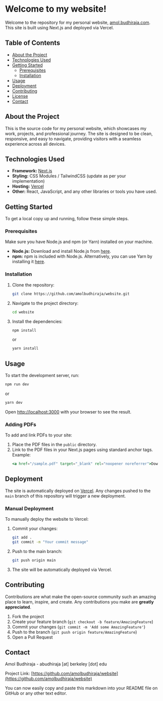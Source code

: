 # Welcome to my website!

Welcome to the repository for my personal website, [amol.budhiraja.com](https://amol.budhiraja.com/). This site is built using Next.js and deployed via Vercel.

## Table of Contents

- [About the Project](#about-the-project)
- [Technologies Used](#technologies-used)
- [Getting Started](#getting-started)
  - [Prerequisites](#prerequisites)
  - [Installation](#installation)
- [Usage](#usage)
- [Deployment](#deployment)
- [Contributing](#contributing)
- [License](#license)
- [Contact](#contact)

## About the Project

This is the source code for my personal website, which showcases my work, projects, and professional journey. The site is designed to be clean, responsive, and easy to navigate, providing visitors with a seamless experience across all devices.

## Technologies Used

- **Framework:** [Next.js](https://nextjs.org/)
- **Styling:** CSS Modules / TailwindCSS (update as per your implementation)
- **Hosting:** [Vercel](https://vercel.com/)
- **Other:** React, JavaScript, and any other libraries or tools you have used.

## Getting Started

To get a local copy up and running, follow these simple steps.

### Prerequisites

Make sure you have Node.js and npm (or Yarn) installed on your machine.

- **Node.js:** Download and install Node.js from [here](https://nodejs.org/).
- **npm:** npm is included with Node.js. Alternatively, you can use Yarn by installing it [here](https://classic.yarnpkg.com/en/docs/install).

### Installation

1. Clone the repository:
   ```bash
   git clone https://github.com/amolbudhiraja/website.git
   ```
2. Navigate to the project directory:
   ```bash
   cd website
   ```
3. Install the dependencies:
   ```bash
   npm install
   ```
   or
   ```bash
   yarn install
   ```

## Usage

To start the development server, run:

```bash
npm run dev
```

or

```bash
yarn dev
```

Open [http://localhost:3000](http://localhost:3000) with your browser to see the result.

### Adding PDFs

To add and link PDFs to your site:

1. Place the PDF files in the `public` directory.
2. Link to the PDF files in your Next.js pages using standard anchor tags. Example:
   ```jsx
   <a href="/sample.pdf" target="_blank" rel="noopener noreferrer">Download Sample PDF</a>
   ```

## Deployment

The site is automatically deployed on [Vercel](https://vercel.com/). Any changes pushed to the `main` branch of this repository will trigger a new deployment.

### Manual Deployment

To manually deploy the website to Vercel:

1. Commit your changes:
   ```bash
   git add .
   git commit -m "Your commit message"
   ```
2. Push to the main branch:
   ```bash
   git push origin main
   ```
   
3. The site will be automatically deployed via Vercel.

## Contributing

Contributions are what make the open-source community such an amazing place to learn, inspire, and create. Any contributions you make are **greatly appreciated**.

1. Fork the project
2. Create your feature branch (`git checkout -b feature/AmazingFeature`)
3. Commit your changes (`git commit -m 'Add some AmazingFeature'`)
4. Push to the branch (`git push origin feature/AmazingFeature`)
5. Open a Pull Request

## Contact

Amol Budhiraja - abudhiraja \[at\] berkeley \[dot\] edu

Project Link: [https://github.com/amolbudhiraja/website](https://github.com/amolbudhiraja/website)


You can now easily copy and paste this markdown into your README file on GitHub or any other text editor.
